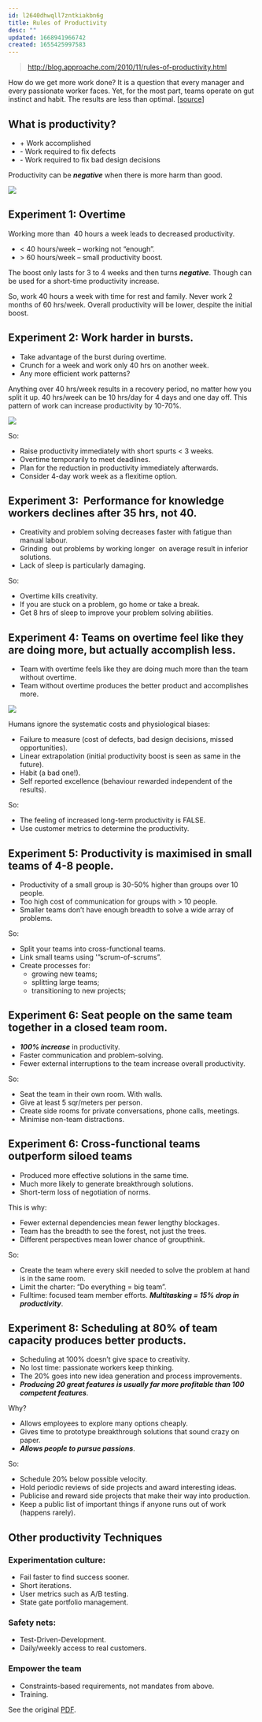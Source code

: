 ```yaml
---
id: l2640dhwqll7zntkiakbn6g
title: Rules of Productivity
desc: ""
updated: 1668941966742
created: 1655425997583
---
```


> http://blog.approache.com/2010/11/rules-of-productivity.html

How do we get more work done? It is a question that every manager and every passionate worker faces. Yet, for the most part, teams operate on gut instinct and habit. The results are less than optimal. \[[source](http://www.lostgarden.com/2008/09/rules-of-productivity-presentation.html)\]

## What is productivity?

- \+ Work accomplished
- \- Work required to fix defects
- \- Work required to fix bad design decisions

Productivity can be **_negative_** when there is more harm than good.

![](assets/images/management/rules-of-productivity__overtime.webp)

## Experiment 1: Overtime

Working more than  40 hours a week leads to decreased productivity.

- < 40 hours/week – working not “enough”.
- \> 60 hours/week – small productivity boost.

The boost only lasts for 3 to 4 weeks and then turns _**negative**_. Though can be used for a short-time productivity increase.

So, work 40 hours a week with time for rest and family. Never work 2 months of 60 hrs/week. Overall productivity will be lower, despite the initial boost.

## Experiment 2: Work harder in bursts.

- Take advantage of the burst during overtime.
- Crunch for a week and work only 40 hrs on another week.
- Any more efficient work patterns?

Anything over 40 hrs/week results in a recovery period, no matter how you split it up. 40 hrs/week can be 10 hrs/day for 4 days and one day off. This pattern of work can increase productivity by 10-70%.

![](assets/images/management/rules-of-productivity__crunch.webp)

So:

- Raise productivity immediately with short spurts < 3 weeks.
- Overtime temporarily to meet deadlines.
- Plan for the reduction in productivity immediately afterwards.
- Consider 4-day work week as a flexitime option.

## Experiment 3:  Performance for knowledge workers declines after 35 hrs, not 40.

- Creativity and problem solving decreases faster with fatigue than manual labour.
- Grinding  out problems by working longer  on average result in inferior solutions.
- Lack of sleep is particularly damaging.

So:

- Overtime kills creativity.
- If you are stuck on a problem, go home or take a break.
- Get 8 hrs of sleep to improve your problem solving abilities.

## Experiment 4: Teams on overtime feel like they are doing more, but actually accomplish less.

- Team with overtime feels like they are doing much more than the team without overtime.
- Team without overtime produces the better product and accomplishes more.

![](assets/images/management/rules-of-productivity__perveived.webp)

Humans ignore the systematic costs and physiological biases:

- Failure to measure (cost of defects, bad design decisions, missed opportunities).
- Linear extrapolation (initial productivity boost is seen as same in the future).
- Habit (a bad one!).
- Self reported excellence (behaviour rewarded independent of the results).

So:

- The feeling of increased long-term productivity is FALSE.
- Use customer metrics to determine the productivity.

## Experiment 5: Productivity is maximised in small teams of 4-8 people.

- Productivity of a small group is 30-50% higher than groups over 10 people.
- Too high cost of communication for groups with > 10 people.
- Smaller teams don’t have enough breadth to solve a wide array of problems.

So:

- Split your teams into cross-functional teams.
- Link small teams using '”scrum-of-scrums”.
- Create processes for:
  - growing new teams;
  - splitting large teams;
  - transitioning to new projects;

## Experiment 6: Seat people on the same team together in a closed team room.

- _**100% increase**_ in productivity.
- Faster communication and problem-solving.
- Fewer external interruptions to the team increase overall productivity.

So:

- Seat the team in their own room. With walls.
- Give at least 5 sqr/meters per person.
- Create side rooms for private conversations, phone calls, meetings.
- Minimise non-team distractions.

## Experiment 6: Cross-functional teams outperform siloed teams

- Produced more effective solutions in the same time.
- Much more likely to generate breakthrough solutions.
- Short-term loss of negotiation of norms.

This is why:

- Fewer external dependencies mean fewer lengthy blockages.
- Team has the breadth to see the forest, not just the trees.
- Different perspectives mean lower chance of groupthink.

So:

- Create the team where every skill needed to solve the problem at hand is in the same room.
- Limit the charter: “Do everything = big team”.
- Fulltime: focused team member efforts. _**Multitasking = 15% drop in productivity**_.

## Experiment 8: Scheduling at 80% of team capacity produces better products.

- Scheduling at 100% doesn’t give space to creativity.
- No lost time: passionate workers keep thinking.
- The 20% goes into new idea generation and process improvements.
- _**Producing 20 great features is usually far more profitable than 100 competent features**_.

Why?

- Allows employees to explore many options cheaply.
- Gives time to prototype breakthrough solutions that sound crazy on paper.
- _**Allows people to pursue passions**_.

So:

- Schedule 20% below possible velocity.
- Hold periodic reviews of side projects and award interesting ideas.
- Publicise and reward side projects that make their way into production.
- Keep a public list of important things if anyone runs out of work (happens rarely).

## Other productivity Techniques

### Experimentation culture:

- Fail faster to find success sooner.
- Short iterations.
- User metrics such as A/B testing.
- State gate portfolio management.

### Safety nets:

- Test-Driven-Development.
- Daily/weekly access to real customers.

### Empower the team

- Constraints-based requirements, not mandates from above.
- Training.

See the original [PDF](http://www.lostgarden.com/2008/09/rules-of-productivity-presentation.html).
